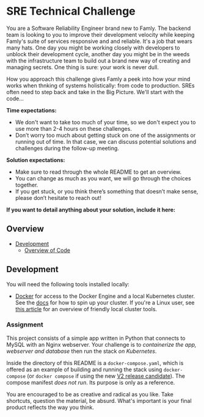 # SRE Technical Challenge

You are a Software Reliability Engineer brand new to Famly. The backend team is looking to you to improve their development velocity while keeping Famly's suite of services responsive and and reliable. It's a job that wears many hats. One day you might be working closely with developers to unblock their development cycle, another day you might be in the weeds with the infrastructure team to build out a brand new way of creating and managing secrets. One thing is sure: your work is never dull.

How you approach this challenge gives Famly a peek into how your mind works when thnking of systems holistically: from code to production. SREs often need to step back and take in the Big Picture. We'll start with the code...

**Time expectations:**

- We don't want to take too much of your time, so we don't expect you to use more than 2-4 hours on these challenges.
- Don’t worry too much about getting stuck on one of the assignments or running out of time. In that case, we can discuss potential solutions and challenges during the follow-up meeting.

**Solution expectations:**

- Make sure to read through the whole README to get an overview.
- You can change as much as you want, we will go through the choices together.
- If you get stuck, or you think there’s something that doesn’t make sense, please don’t hesitate to reach out!

**If you want to detail anything about your solution, include it here:**

<!-- START of your notes on the solution -->

<!-- END of Notes -->

## Overview

- [Development](#development)
  - [Overview of Code](#overview-of-code)

## Development

You will need the following tools installed locally:

- [Docker](https://www.docker.com/products/docker-desktop) for access to the Docker Engine and a local Kubernetes cluster. See the [docs](https://birthday.play-with-docker.com/kubernetes-docker-desktop/) for how to spin up your cluster. If you're a Linux user, see [this article](https://blog.flant.com/small-local-kubernetes-comparison/) for an overview of friendly local cluster tools.

### Assignment

This project consists of a simple app written in Python that connects to MySQL with an Nginx webserver. Your challenge is to _containerize the app, webserver and database_ then run the stack _on Kubernetes_.

Inside the directory of this README is a `docker-compose.yaml`, which is offered as an example of building and running the stack using `docker-compose` (or `docker compose` if using the new [V2 release candidate](https://docs.docker.com/compose/cli-command/)). The compose manifest _does not run_. Its purpose is only as a reference.

You are encouraged to be as creative and radical as you like. Take shortcuts, question the material, be absurd. What's important is your final product reflects the way you think.
